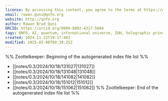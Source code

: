```yaml
---
license: By accessing this content, you agree to the terms at https://qnfo.org/LICENSE
email: rowan.quni@qnfo.org
website: http://qnfo.org
author: Rowan Brad Quni
ORCID: https://orcid.org/0009-0002-4317-5604
tags: QNFO, AI, quantum, informational universe, IUH, holographic principle
created: 2024-11-22T19:17:48Z
modified: 2025-03-08T09:39:25Z
---
```


%% Zoottelkeeper: Beginning of the autogenerated index file list %%
-  [[notes/0.3/2024/10/18/131027|131027]]
-  [[notes/0.3/2024/10/18/131048|131048]]
-  [[notes/0.3/2024/10/18/141082|141082]]
-  [[notes/0.3/2024/10/18/151012|151012]]
-  [[notes/0.3/2024/10/18/151062|151062]]
%% Zoottelkeeper: End of the autogenerated index file list %%
